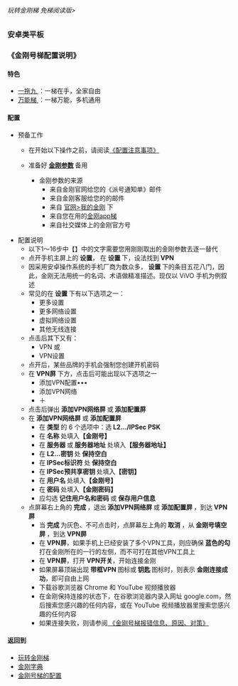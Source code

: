 ###### 玩转金刚梯 免梯阅读版>
### 安卓类平板
### 《金刚号梯配置说明》

#### 特色
  - [ 一拖九 ](https://github.com/a2zitpro/web/blob/master/LadderFree/kkDictionary/OneForNine.md)：一梯在手，全家自由
  - [ 万能梯 ](https://github.com/a2zitpro/web/blob/master/LadderFree/kkDictionary/KKLadderKKIDMultipurpose.md)：一梯万能，多机通用
 
#### 配置
- 预备工作
  - 在开始以下操作之前，请阅读[《配置注意事项》](https://github.com/a2zitpro/web/blob/master/LadderFree/kkDictionary/ConsiderationsWhileConfigureKKID.md)

  - 准备好<strong> [金刚参数](https://github.com/a2zitpro/web/blob/master/LadderFree/kkDictionary/KKIDsParameters0.md) </strong>备用
    - 金刚参数的来源
      - 来自金刚官网给您的《派号通知单》邮件
      - 来自金刚客服给您的的邮件
      - 来自 [官网>我的金刚](https://www.atozitpro.net/zh/my-account/) 下
      - 来自您在用的[金刚app梯](https://github.com/a2zitpro/web/blob/master/LadderFree/kkDictionary/KKLadderAPP.md)
      - 来自社交媒体上的金刚官方号

  


[comment]:#
<!-- 注释 -->
[]( ![image](https://github.com/a2zitpro/web/blob/master/B073B1E6-B647-48FA-8931-35923C5EA54F.jpeg)<br>)
- 配置说明
  - 以下1～16步中【】中的文字需要您用刚刚取出的金刚参数去逐一替代
  - 点开手机主屏上的<strong> 设置</strong>， 在<strong> 设置 </strong>下，设法找到<strong> VPN </strong>
  - 因采用安卓操作系统的手机厂商为数众多，<strong> 设置 </strong>下的条目五花八门，因此，金刚无法用统一的名词、术语做精准描述。现仅以 ViVO 手机为例叙述
  - 常见的在<strong> 设置 </strong>下有以下选项之一：
    - 更多设置
    - 更多网络设置
    - 虚拟网络设置
    - 其他无线连接
  - 点击后其下又有：
    - VPN 或
    - VPN设置
  - 点开后，某些品牌的手机会强制您创建开机密码
  - 在<strong> VPN屏 </strong>下方，点击后可能出现以下选项之一
    - 添加VPN配置••• 
    - 添加VPN网络
    - ＋
  - 点击后弹出<strong> 添加VPN网络屏 </strong>或<strong> 添加配置屏  </strong>
  - 在<strong> 添加VPN网络屏 </strong>或 <strong>添加配置屏</strong>
    - 在<strong> 类型 </strong>的 6 个选项中：选<strong> L2…/IPSec PSK </strong>
    - 在<strong> 名称 </strong>处填入<strong>【金刚号】</strong>
    - 在<strong> 服务器 </strong>或<strong> 服务器地址 </strong>处填入<strong>【服务器地址】</strong>
    - 在<strong> L2…密钥 </strong>处<strong> 保持空白</strong>
    - 在<strong> IPSec标识符 </strong>处<strong> 保持空白</strong>
    - 在<strong> IPSec预共享密钥 </strong>处填入<strong>【密钥】</strong>
    - 在<strong> 用户名 </strong>处填入<strong>【金刚号】</strong>
    - 在<strong> 密码 </strong>处填入<strong>【金刚密码】</strong>
    - 应勾选<strong> 记住用户名和密码 </strong>或<strong> 保存用户信息 </strong>
  - 点屏幕右上角的<strong> 完成 </strong>，退出<strong> 添加VPN网络屏 </strong>或<strong> 添加配置屏 </strong>，到达<strong> VPN屏 </strong>
    - 当<strong> 完成 </strong>为灰色、不可点击时，点屏幕左上角的<strong> 取消 </strong>，从<strong> 金刚号填空屏 </strong>，到达<strong> VPN屏</strong>
    - 在<strong> VPN屏</strong>，如果手机上已经安装了多个VPN工具，则应确保<strong> 蓝色的勾 </strong>打在金刚所在的一行的左侧，而不可打在其他VPN工具上
    - 在<strong> VPN屏</strong>，打开<strong> VPN开关</strong>，开始连接金刚
    - 如果屏幕顶端出现<strong> 带框VPN </strong>图标或<strong> 钥匙 </strong>图标时，则表示<strong> 金刚连接成功</strong>，即可自由上网
    - 下载谷歌浏览器 Chrome 和 YouTube 视频播放器
    - 在金刚保持连接的状态下，在谷歌浏览器内录入网址 google.com，然后搜索您感兴趣的任何内容，或在 YouTube 视频播放器里搜索您感兴趣的任何内容
    - 如果连接失败，则请参阅[ 《金刚号梯报错信息、原因、对策》](https://github.com/a2zitpro/web/blob/master/LadderFree/kkDictionary/KKLadderKKIDErroMessage.md)


#### 返回到
- [玩转金刚梯](https://github.com/a2zitpro/web/blob/master/LadderFree/A.md)
- [金刚字典](https://github.com/a2zitpro/web/blob/master/LadderFree/kkDictionary/KKDictionary.md)
- [金刚号梯的配置](https://github.com/a2zitpro/web/blob/master/LadderFree/kkDictionary/KKLadderConfigration/KKLadderConfigration.md)
